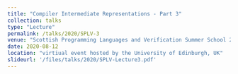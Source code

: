 ```yaml
---
title: "Compiler Intermediate Representations - Part 3"
collection: talks
type: "Lecture"
permalink: /talks/2020/SPLV-3
venue: "Scottish Programming Languages and Verification Summer School 2020 (SPLV 2020)"
date: 2020-08-12
location: "virtiual event hosted by the University of Edinburgh, UK"
slideurl: '/files/talks/2020/SPLV-Lecture3.pdf'
---
```

